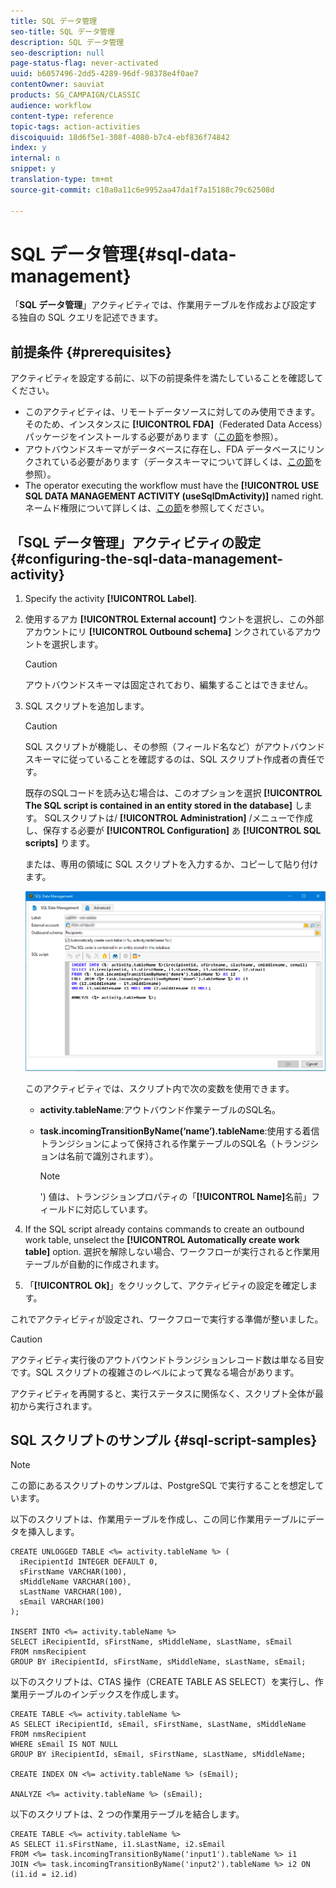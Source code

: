 ```yaml
---
title: SQL データ管理
seo-title: SQL データ管理
description: SQL データ管理
seo-description: null
page-status-flag: never-activated
uuid: b6057496-2dd5-4289-96df-98378e4f0ae7
contentOwner: sauviat
products: SG_CAMPAIGN/CLASSIC
audience: workflow
content-type: reference
topic-tags: action-activities
discoiquuid: 18d6f5e1-308f-4080-b7c4-ebf836f74842
index: y
internal: n
snippet: y
translation-type: tm+mt
source-git-commit: c10a0a11c6e9952aa47da1f7a15188c79c62508d

---
```



# SQL データ管理{#sql-data-management}

「**SQL データ管理**」アクティビティでは、作業用テーブルを作成および設定する独自の SQL クエリを記述できます。

## 前提条件 {#prerequisites}

アクティビティを設定する前に、以下の前提条件を満たしていることを確認してください。

* このアクティビティは、リモートデータソースに対してのみ使用できます。そのため、インスタンスに **[!UICONTROL FDA]**（Federated Data Access）パッケージをインストールする必要があります（[この節](../../platform/using/accessing-an-external-database.md)を参照）。
* アウトバウンドスキーマがデータベースに存在し、FDA データベースにリンクされている必要があります（データスキーマについて詳しくは、[この節](../../configuration/using/about-schema-reference.md)を参照）。
* The operator executing the workflow must have the **[!UICONTROL USE SQL DATA MANAGEMENT ACTIVITY (useSqlDmActivity)]** named right. ネームド権限について詳しくは、[この節](../../platform/using/access-management.md#named-rights)を参照してください。

## 「SQL データ管理」アクティビティの設定{#configuring-the-sql-data-management-activity}

1. Specify the activity **[!UICONTROL Label]**.
1. 使用するアカ **[!UICONTROL External account]** ウントを選択し、この外部アカウントにリ **[!UICONTROL Outbound schema]** ンクされているアカウントを選択します。

   >[!CAUTION]
   >
   >アウトバウンドスキーマは固定されており、編集することはできません。

1. SQL スクリプトを追加します。

   >[!CAUTION]
   >
   >SQL スクリプトが機能し、その参照（フィールド名など）がアウトバウンドスキーマに従っていることを確認するのは、SQL スクリプト作成者の責任です。

   既存のSQLコードを読み込む場合は、このオプションを選択 **[!UICONTROL The SQL script is contained in an entity stored in the database]** します。 SQLスクリプトは/ **[!UICONTROL Administration]** /メニューで作成し、保存する必要が **[!UICONTROL Configuration]** あ **[!UICONTROL SQL scripts]** ります。

   または、専用の領域に SQL スクリプトを入力するか、コピーして貼り付けます。

   ![](assets/sql_datamanagement.png)

   このアクティビティでは、スクリプト内で次の変数を使用できます。

   * **activity.tableName**:アウトバウンド作業テーブルのSQL名。
   * **task.incomingTransitionByName(‘name’).tableName**:使用する着信トランジションによって保持される作業テーブルのSQL名（トランジションは名前で識別されます）。

      >[!NOTE]
      >
      >&#39;) 値は、トランジションプロパティの「**[!UICONTROL Name]**&#x200B;名前」フィールドに対応しています。

1. If the SQL script already contains commands to create an outbound work table, unselect the **[!UICONTROL Automatically create work table]** option. 選択を解除しない場合、ワークフローが実行されると作業用テーブルが自動的に作成されます。
1. 「**[!UICONTROL Ok]**」をクリックして、アクティビティの設定を確定します。

これでアクティビティが設定され、ワークフローで実行する準備が整いました。

>[!CAUTION]
>
>アクティビティ実行後のアウトバウンドトランジションレコード数は単なる目安です。SQL スクリプトの複雑さのレベルによって異なる場合があります。
>  
>アクティビティを再開すると、実行ステータスに関係なく、スクリプト全体が最初から実行されます。

## SQL スクリプトのサンプル {#sql-script-samples}

>[!NOTE]
>
>この節にあるスクリプトのサンプルは、PostgreSQL で実行することを想定しています。

以下のスクリプトは、作業用テーブルを作成し、この同じ作業用テーブルにデータを挿入します。

```
CREATE UNLOGGED TABLE <%= activity.tableName %> (
  iRecipientId INTEGER DEFAULT 0,
  sFirstName VARCHAR(100),
  sMiddleName VARCHAR(100),
  sLastName VARCHAR(100),
  sEmail VARCHAR(100)
);

INSERT INTO <%= activity.tableName %>
SELECT iRecipientId, sFirstName, sMiddleName, sLastName, sEmail
FROM nmsRecipient
GROUP BY iRecipientId, sFirstName, sMiddleName, sLastName, sEmail;
```

以下のスクリプトは、CTAS 操作（CREATE TABLE AS SELECT）を実行し、作業用テーブルのインデックスを作成します。

```
CREATE TABLE <%= activity.tableName %>
AS SELECT iRecipientId, sEmail, sFirstName, sLastName, sMiddleName
FROM nmsRecipient
WHERE sEmail IS NOT NULL
GROUP BY iRecipientId, sEmail, sFirstName, sLastName, sMiddleName;

CREATE INDEX ON <%= activity.tableName %> (sEmail);

ANALYZE <%= activity.tableName %> (sEmail);
```

以下のスクリプトは、2 つの作業用テーブルを結合します。

```
CREATE TABLE <%= activity.tableName %>
AS SELECT i1.sFirstName, i1.sLastName, i2.sEmail
FROM <%= task.incomingTransitionByName('input1').tableName %> i1
JOIN <%= task.incomingTransitionByName('input2').tableName %> i2 ON (i1.id = i2.id)
```

